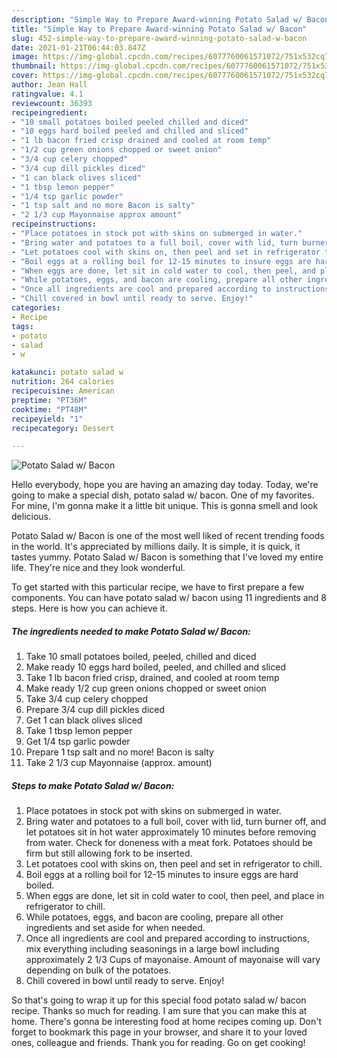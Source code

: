 ```yaml
---
description: "Simple Way to Prepare Award-winning Potato Salad w/ Bacon"
title: "Simple Way to Prepare Award-winning Potato Salad w/ Bacon"
slug: 452-simple-way-to-prepare-award-winning-potato-salad-w-bacon
date: 2021-01-21T06:44:03.847Z
image: https://img-global.cpcdn.com/recipes/6077760061571072/751x532cq70/potato-salad-w-bacon-recipe-main-photo.jpg
thumbnail: https://img-global.cpcdn.com/recipes/6077760061571072/751x532cq70/potato-salad-w-bacon-recipe-main-photo.jpg
cover: https://img-global.cpcdn.com/recipes/6077760061571072/751x532cq70/potato-salad-w-bacon-recipe-main-photo.jpg
author: Jean Hall
ratingvalue: 4.1
reviewcount: 36393
recipeingredient:
- "10 small potatoes boiled peeled chilled and diced"
- "10 eggs hard boiled peeled and chilled and sliced"
- "1 lb bacon fried crisp drained and cooled at room temp"
- "1/2 cup green onions chopped or sweet onion"
- "3/4 cup celery chopped"
- "3/4 cup dill pickles diced"
- "1 can black olives sliced"
- "1 tbsp lemon pepper"
- "1/4 tsp garlic powder"
- "1 tsp salt and no more Bacon is salty"
- "2 1/3 cup Mayonnaise approx amount"
recipeinstructions:
- "Place potatoes in stock pot with skins on submerged in water."
- "Bring water and potatoes to a full boil, cover with lid, turn burner off, and let potatoes sit in hot water approximately 10 minutes before removing from water. Check for doneness with a meat fork. Potatoes should be firm but still allowing fork to be inserted."
- "Let potatoes cool with skins on, then peel and set in refrigerator to chill."
- "Boil eggs at a rolling boil for 12-15 minutes to insure eggs are hard boiled."
- "When eggs are done, let sit in cold water to cool, then peel, and place in refrigerator to chill."
- "While potatoes, eggs, and bacon are cooling, prepare all other ingredients and set aside for when needed."
- "Once all ingredients are cool and prepared according to instructions, mix everything including seasonings in a large bowl including approximately 2 1/3 Cups of mayonaise. Amount of mayonaise will vary depending on bulk of the potatoes."
- "Chill covered in bowl until ready to serve. Enjoy!"
categories:
- Recipe
tags:
- potato
- salad
- w

katakunci: potato salad w 
nutrition: 264 calories
recipecuisine: American
preptime: "PT36M"
cooktime: "PT48M"
recipeyield: "1"
recipecategory: Dessert

---
```



![Potato Salad w/ Bacon](https://img-global.cpcdn.com/recipes/6077760061571072/751x532cq70/potato-salad-w-bacon-recipe-main-photo.jpg)

Hello everybody, hope you are having an amazing day today. Today, we're going to make a special dish, potato salad w/ bacon. One of my favorites. For mine, I'm gonna make it a little bit unique. This is gonna smell and look delicious.

Potato Salad w/ Bacon is one of the most well liked of recent trending foods in the world. It's appreciated by millions daily. It is simple, it is quick, it tastes yummy. Potato Salad w/ Bacon is something that I've loved my entire life. They're nice and they look wonderful.




To get started with this particular recipe, we have to first prepare a few components. You can have potato salad w/ bacon using 11 ingredients and 8 steps. Here is how you can achieve it.

<!--inarticleads1-->

##### The ingredients needed to make Potato Salad w/ Bacon:

1. Take 10 small potatoes boiled, peeled, chilled and diced
1. Make ready 10 eggs hard boiled, peeled, and chilled and sliced
1. Take 1 lb bacon fried crisp, drained, and cooled at room temp
1. Make ready 1/2 cup green onions chopped or sweet onion
1. Take 3/4 cup celery chopped
1. Prepare 3/4 cup dill pickles diced
1. Get 1 can black olives sliced
1. Take 1 tbsp lemon pepper
1. Get 1/4 tsp garlic powder
1. Prepare 1 tsp salt and no more! Bacon is salty
1. Take 2 1/3 cup Mayonnaise (approx. amount)




<!--inarticleads2-->

##### Steps to make Potato Salad w/ Bacon:

1. Place potatoes in stock pot with skins on submerged in water.
1. Bring water and potatoes to a full boil, cover with lid, turn burner off, and let potatoes sit in hot water approximately 10 minutes before removing from water. Check for doneness with a meat fork. Potatoes should be firm but still allowing fork to be inserted.
1. Let potatoes cool with skins on, then peel and set in refrigerator to chill.
1. Boil eggs at a rolling boil for 12-15 minutes to insure eggs are hard boiled.
1. When eggs are done, let sit in cold water to cool, then peel, and place in refrigerator to chill.
1. While potatoes, eggs, and bacon are cooling, prepare all other ingredients and set aside for when needed.
1. Once all ingredients are cool and prepared according to instructions, mix everything including seasonings in a large bowl including approximately 2 1/3 Cups of mayonaise. Amount of mayonaise will vary depending on bulk of the potatoes.
1. Chill covered in bowl until ready to serve. Enjoy!




So that's going to wrap it up for this special food potato salad w/ bacon recipe. Thanks so much for reading. I am sure that you can make this at home. There's gonna be interesting food at home recipes coming up. Don't forget to bookmark this page in your browser, and share it to your loved ones, colleague and friends. Thank you for reading. Go on get cooking!
